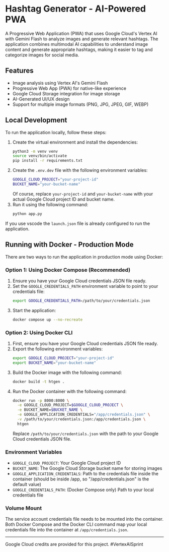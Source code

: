 # Hashtag Generator - AI-Powered PWA

A Progressive Web Application (PWA) that uses Google Cloud's Vertex AI with Gemini Flash to analyze images and generate relevant hashtags. The application combines multimodal AI capabilities to understand image content and generate appropriate hashtags, making it easier to tag and categorize images for social media.

## Features

- Image analysis using Vertex AI's Gemini Flash
- Progressive Web App (PWA) for native-like experience
- Google Cloud Storage integration for image storage
- AI-Generated UI/UX design
- Support for multiple image formats (PNG, JPG, JPEG, GIF, WEBP)

## Local Development

To run the application locally, follow these steps:

1. Create the virtual environment and install the dependencies:
   ```bash
   python3 -m venv venv
   source venv/bin/activate
   pip install -r requirements.txt
   ```
2. Create the `.env.dev` file with the following environment variables:
   ```bash
   GOOGLE_CLOUD_PROJECT="your-project-id"
   BUCKET_NAME="your-bucket-name"
   ```
   Of course, replace `your-project-id` and `your-bucket-name` with your actual Google Cloud project ID and bucket name.
3. Run it using the following command:
   ```bash
   python app.py
   ```

If you use vscode the `launch.json` file is already configured to run the application.

## Running with Docker - Production Mode

There are two ways to run the application in production mode using Docker:

### Option 1: Using Docker Compose (Recommended)

1. Ensure you have your Google Cloud credentials JSON file ready.
2. Set the `GOOGLE_CREDENTIALS_PATH` environment variable to point to your credentials file:
   ```bash
   export GOOGLE_CREDENTIALS_PATH=/path/to/your/credentials.json
   ```
3. Start the application:
   ```bash
   docker compose up --no-recreate
   ```

### Option 2: Using Docker CLI

1. First, ensure you have your Google Cloud credentials JSON file ready.
2. Export the following environment variables:
   ```bash
   export GOOGLE_CLOUD_PROJECT="your-project-id"
   export BUCKET_NAME="your-bucket-name"
   ```
3. Build the Docker image with the following command:
   ```bash
   docker build -t htgen .
   ```
4. Run the Docker container with the following command:
   ```bash
   docker run -p 8000:8000 \
     -e GOOGLE_CLOUD_PROJECT=$GOOGLE_CLOUD_PROJECT \
     -e BUCKET_NAME=$BUCKET_NAME \
     -e GOOGLE_APPLICATION_CREDENTIALS="/app/credentials.json" \
     -v /path/to/your/credentials.json:/app/credentials.json \
     htgen
   ```
    Replace `/path/to/your/credentials.json` with the path to your Google Cloud credentials JSON file.

### Environment Variables

- `GOOGLE_CLOUD_PROJECT`: Your Google Cloud project ID
- `BUCKET_NAME`: The Google Cloud Storage bucket name for storing images
- `GOOGLE_APPLICATION_CREDENTIALS`: Path to the credentials file inside the container (should be inside /app, so "/app/credentials.json" is the default value)
- `GOOGLE_CREDENTIALS_PATH`: (Docker Compose only) Path to your local credentials file

### Volume Mount

The service account credentials file needs to be mounted into the container. Both Docker Compose and the Docker CLI command map your local credentials file into the container at `/app/credentials.json`.

---
Google Cloud credits are provided for this project. #VertexAISprint
